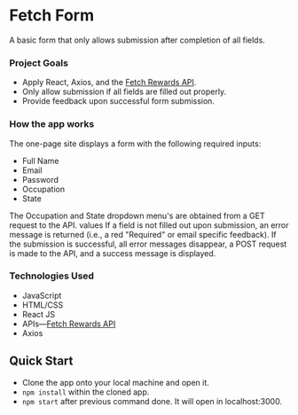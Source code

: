 # Fetch Form

A basic form that only allows submission after completion of all fields.

### Project Goals

* Apply React, Axios, and the [Fetch Rewards API](https://frontend-take-home.fetchrewards.com/form).
* Only allow submission if all fields are filled out properly.
* Provide feedback upon successful form submission.

### How the app works

The one-page site displays a form with the following required inputs:

* Full Name
* Email
* Password
* Occupation
* State

The Occupation and State dropdown menu's are obtained from a GET request to the API. values If a field is not filled out upon submission, an error message is returned (i.e., a red "Required" or email specific feedback). If the submission is successful, all error messages disappear, a POST request is made to the API, and a success message is displayed.

### Technologies Used

* JavaScript
* HTML/CSS
* React JS
* APIs&mdash;[Fetch Rewards API](https://frontend-take-home.fetchrewards.com/form)
* Axios

## Quick Start

* Clone the app onto your local machine and open it.
* ````npm install```` within the cloned app.
* ````npm start```` after previous command done. It will open in localhost:3000.
